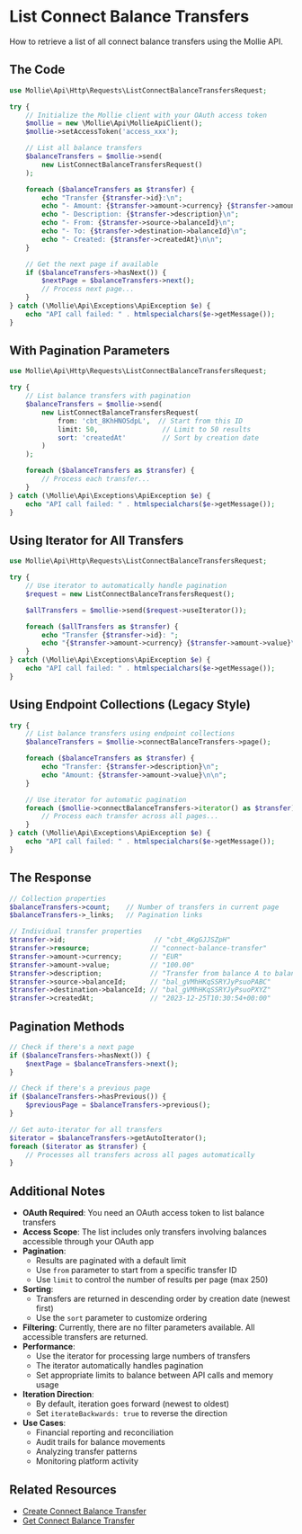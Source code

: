 # List Connect Balance Transfers

How to retrieve a list of all connect balance transfers using the Mollie API.

## The Code

```php
use Mollie\Api\Http\Requests\ListConnectBalanceTransfersRequest;

try {
    // Initialize the Mollie client with your OAuth access token
    $mollie = new \Mollie\Api\MollieApiClient();
    $mollie->setAccessToken('access_xxx');

    // List all balance transfers
    $balanceTransfers = $mollie->send(
        new ListConnectBalanceTransfersRequest()
    );

    foreach ($balanceTransfers as $transfer) {
        echo "Transfer {$transfer->id}:\n";
        echo "- Amount: {$transfer->amount->currency} {$transfer->amount->value}\n";
        echo "- Description: {$transfer->description}\n";
        echo "- From: {$transfer->source->balanceId}\n";
        echo "- To: {$transfer->destination->balanceId}\n";
        echo "- Created: {$transfer->createdAt}\n\n";
    }

    // Get the next page if available
    if ($balanceTransfers->hasNext()) {
        $nextPage = $balanceTransfers->next();
        // Process next page...
    }
} catch (\Mollie\Api\Exceptions\ApiException $e) {
    echo "API call failed: " . htmlspecialchars($e->getMessage());
}
```

## With Pagination Parameters

```php
use Mollie\Api\Http\Requests\ListConnectBalanceTransfersRequest;

try {
    // List balance transfers with pagination
    $balanceTransfers = $mollie->send(
        new ListConnectBalanceTransfersRequest(
            from: 'cbt_8KhHNOSdpL',  // Start from this ID
            limit: 50,                // Limit to 50 results
            sort: 'createdAt'         // Sort by creation date
        )
    );

    foreach ($balanceTransfers as $transfer) {
        // Process each transfer...
    }
} catch (\Mollie\Api\Exceptions\ApiException $e) {
    echo "API call failed: " . htmlspecialchars($e->getMessage());
}
```

## Using Iterator for All Transfers

```php
use Mollie\Api\Http\Requests\ListConnectBalanceTransfersRequest;

try {
    // Use iterator to automatically handle pagination
    $request = new ListConnectBalanceTransfersRequest();

    $allTransfers = $mollie->send($request->useIterator());

    foreach ($allTransfers as $transfer) {
        echo "Transfer {$transfer->id}: ";
        echo "{$transfer->amount->currency} {$transfer->amount->value}\n";
    }
} catch (\Mollie\Api\Exceptions\ApiException $e) {
    echo "API call failed: " . htmlspecialchars($e->getMessage());
}
```

## Using Endpoint Collections (Legacy Style)

```php
try {
    // List balance transfers using endpoint collections
    $balanceTransfers = $mollie->connectBalanceTransfers->page();

    foreach ($balanceTransfers as $transfer) {
        echo "Transfer: {$transfer->description}\n";
        echo "Amount: {$transfer->amount->value}\n\n";
    }

    // Use iterator for automatic pagination
    foreach ($mollie->connectBalanceTransfers->iterator() as $transfer) {
        // Process each transfer across all pages...
    }
} catch (\Mollie\Api\Exceptions\ApiException $e) {
    echo "API call failed: " . htmlspecialchars($e->getMessage());
}
```

## The Response

```php
// Collection properties
$balanceTransfers->count;    // Number of transfers in current page
$balanceTransfers->_links;   // Pagination links

// Individual transfer properties
$transfer->id;                      // "cbt_4KgGJJSZpH"
$transfer->resource;               // "connect-balance-transfer"
$transfer->amount->currency;       // "EUR"
$transfer->amount->value;          // "100.00"
$transfer->description;            // "Transfer from balance A to balance B"
$transfer->source->balanceId;      // "bal_gVMhHKqSSRYJyPsuoPABC"
$transfer->destination->balanceId; // "bal_gVMhHKqSSRYJyPsuoPXYZ"
$transfer->createdAt;              // "2023-12-25T10:30:54+00:00"
```

## Pagination Methods

```php
// Check if there's a next page
if ($balanceTransfers->hasNext()) {
    $nextPage = $balanceTransfers->next();
}

// Check if there's a previous page
if ($balanceTransfers->hasPrevious()) {
    $previousPage = $balanceTransfers->previous();
}

// Get auto-iterator for all transfers
$iterator = $balanceTransfers->getAutoIterator();
foreach ($iterator as $transfer) {
    // Processes all transfers across all pages automatically
}
```

## Additional Notes

- **OAuth Required**: You need an OAuth access token to list balance transfers
- **Access Scope**: The list includes only transfers involving balances accessible through your OAuth app
- **Pagination**:
  - Results are paginated with a default limit
  - Use `from` parameter to start from a specific transfer ID
  - Use `limit` to control the number of results per page (max 250)
- **Sorting**:
  - Transfers are returned in descending order by creation date (newest first)
  - Use the `sort` parameter to customize ordering
- **Filtering**: Currently, there are no filter parameters available. All accessible transfers are returned.
- **Performance**:
  - Use the iterator for processing large numbers of transfers
  - The iterator automatically handles pagination
  - Set appropriate limits to balance between API calls and memory usage
- **Iteration Direction**:
  - By default, iteration goes forward (newest to oldest)
  - Set `iterateBackwards: true` to reverse the direction
- **Use Cases**:
  - Financial reporting and reconciliation
  - Audit trails for balance movements
  - Analyzing transfer patterns
  - Monitoring platform activity

## Related Resources

- [Create Connect Balance Transfer](create-balance-transfer.md)
- [Get Connect Balance Transfer](get-balance-transfer.md)
